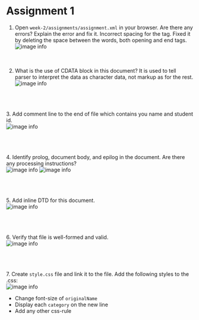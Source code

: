 # Assignment 1

1. Open `week-2/assignments/assignment.xml` in your browser. Are there any errors? Explain the error and fix it. 
Incorrect spacing for the <effective Date> tag. Fixed it by deleting the space between the words, both opening and end tags.
![image info](assets/1.png)
</br></br></br>

2. What is the use of CDATA block in this document?
It is used to tell parser to interpret the data as character data, not markup as for the rest. </br>
![image info](assets/2.png)

</br></br></br>
3. Add comment line to the end of file which contains you name and student id.</br>
![image info](assets/3.png)

</br></br></br>
4. Identify prolog, document body, and epilog in the document. Are there any processing instructions?</br>
![image info](assets/4.png)
![image info](assets/5.png)

</br></br></br>
5. Add inline DTD for this document.</br>
![image info](assets/6.png)

</br></br></br>
6. Verify that file is well-formed and valid.</br>
![image info](assets/7.png)

</br></br></br>
7. Create `style.css` file and link it to the file. Add the following styles to the .css:</br>
![image info](assets/8.png)
- Change font-size of `originalName`
- Display each `category` on the new line
- Add any other css-rule
